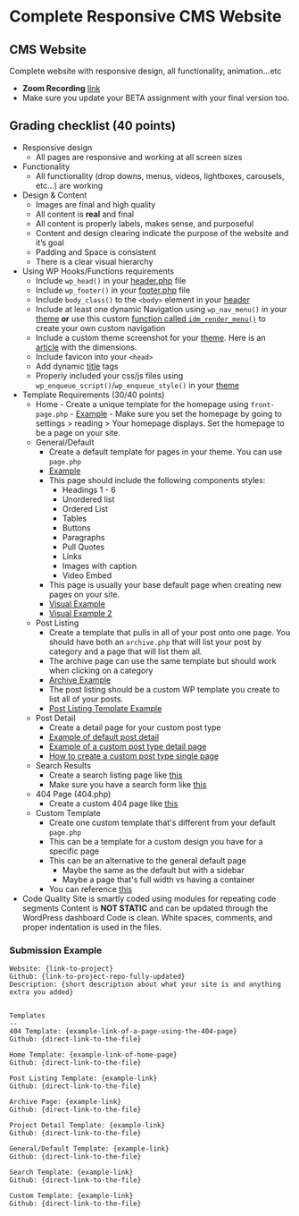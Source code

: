 # Complete Responsive CMS Website

## CMS Website

Complete website with responsive design, all functionality, animation...etc

- **Zoom Recording** [link](https://drexel.zoom.us/rec/share/qPQkMswmgIrPTheMuV5GPoPdatqB7uCF2EP8tKrmYxHi2jPMpXFwYON2Fn_z6W63.cTYcW4tn4P-M_gVp)
- Make sure you update your BETA assignment with your final version too.

## Grading checklist (40 points)

- Responsive design
  - All pages are responsive and working at all screen sizes
- Functionality
  - All functionality (drop downs, menus, videos, lightboxes, carousels, etc…) are working
- Design & Content
  - Images are final and high quality
  - All content is **real** and final
  - All content is properly labels, makes sense, and purposeful
  - Content and design clearing indicate the purpose of the website and it’s goal
  - Padding and Space is consistent
  - There is a clear visual hierarchy
- Using WP Hooks/Functions requirements
  - Include `wp_head()` in your [header.php](https://github.com/mrpaulphan/idm250/blob/master/public/wp-content/themes/idm250/header.php) file
  - Include `wp_footer()` in your [footer.php](https://github.com/mrpaulphan/idm250/blob/master/public/wp-content/themes/idm250/footer.php) file
  - Include `body_class()` to the `<body>` element in your [header](https://github.com/mrpaulphan/idm250/blob/master/public/wp-content/themes/idm250/header.php)
  - Include at least one dynamic Navigation using `wp_nav_menu()` in your [theme](https://github.com/mrpaulphan/idm250/blob/master/public%2Fwp-content%2Fthemes%2Fidm250%2Fcomponents%2Fheader.php) **or** use this custom [function called `idm_render_menu()`](https://github.com/mrpaulphan/idm250/blob/master/public/wp-content/themes/idm250/includes/setup.php) to create your own custom navigation
  - Include a custom theme screenshot for your [theme](https://github.com/mrpaulphan/idm250/blob/master/public/wp-content/themes/idm250/screenshot.jpg). Here is an [article](https://wpism.com/wordpress-theme-screenshot/#:~:text=According%20to%20the%20WordPress%20Codex,of%20880%20x%20660%20pixels.) with the dimensions.
  - Include favicon into your `<head>`
  - Add dynamic [title](https://github.com/mrpaulphan/idm250/blob/master/public/wp-content/themes/idm250/header.php) tags
  - Properly included your css/js files using `wp_enqueue_script()`/`wp_enqueue_style()` in your [theme](https://github.com/mrpaulphan/idm250/blob/master/public/wp-content/themes/idm250/includes/setup.php)
- Template Requirements (30/40 points)
  - Home - Create a unique template for the homepage using `front-page.php` - [Example](https://github.com/mrpaulphan/idm250/blob/master/public/wp-content/themes/idm250/front-page.php) - Make sure you set the homepage by going to settings > reading >
    Your homepage displays. Set the homepage to be a page on your site.
  - General/Default
    - Create a default template for pages in your theme. You can use `page.php`
    - [Example](https://github.com/mrpaulphan/idm250/blob/master/public/wp-content/themes/idm250/page.php)
    - This page should include the following components styles:
      - Headings 1 - 6
      - Unordered list
      - Ordered List
      - Tables
      - Buttons
      - Paragraphs
      - Pull Quotes
      - Links
      - Images with caption
      - Video Embed
    - This page is usually your base default page when creating new pages on your site.
    - [Visual Example](http://f.happycog.com/tLufRt/eCUQo8aBkU)
    - [Visual Example 2](http://f.happycog.com/FtBQBd/St9b84qMQh)
  - Post Listing
    - Create a template that pulls in all of your post onto one page. You should have both an `archive.php` that will list your post by category and a page that will list them all.
    - The archive page can use the same template but should work when clicking on a category
    - [Archive Example](https://github.com/mrpaulphan/idm250/blob/master/public/wp-content/themes/idm250/archive.php)
    - The post listing should be a custom WP template you create to list all of your posts.
    - [Post Listing Template Example](https://github.com/mrpaulphan/idm250/blob/master/public/wp-content/themes/idm250/template-project-listing.php)
  - Post Detail
    - Create a detail page for your custom post type
    - [Example of default post detail](https://github.com/mrpaulphan/idm250/blob/master/public/wp-content/themes/idm250/single.php)
    - [Example of a custom post type detail page](https://github.com/mrpaulphan/idm250/blob/master/public/wp-content/themes/idm250/single-idm-projects.php)
    - [How to create a custom post type single page](https://developer.wordpress.org/themes/template-files-section/custom-post-type-template-files/)
  - Search Results
    - Create a search listing page like [this](https://github.com/mrpaulphan/idm250/blob/master/public/wp-content/themes/idm250/search.php)
    - Make sure you have a search form like [this](https://github.com/mrpaulphan/idm250/blob/master/public/wp-content/themes/idm250/components/search-form.php)
  - 404 Page (404.php)
    - Create a custom 404 page like [this](https://github.com/mrpaulphan/idm250/blob/master/public/wp-content/themes/idm250/404.php)
  - Custom Template
    - Create one custom template that's different from your default `page.php`
    - This can be a template for a custom design you have for a specific page
    - This can be an alternative to the general default page
      - Maybe the same as the default but with a sidebar
      - Maybe a page that's full width vs having a container
    - You can reference [this](https://github.com/mrpaulphan/idm250/blob/master/public/wp-content/themes/idm250/template-narrow.php)
- Code Quality
  Site is smartly coded using modules for repeating code segments
  Content is **NOT STATIC** and can be updated through the WordPress dashboard
  Code is clean. White spaces, comments, and proper indentation is used in the files.

### Submission Example

```
Website: {link-to-project}
Github: {link-to-project-repo-fully-updated}
Description: {short description about what your site is and anything extra you added}


Templates
--
404 Template: {example-link-of-a-page-using-the-404-page}
Github: {direct-link-to-the-file}

Home Template: {example-link-of-home-page}
Github: {direct-link-to-the-file}

Post Listing Template: {example-link}
Github: {direct-link-to-the-file}

Archive Page: {example-link}
Github: {direct-link-to-the-file}

Project Detail Template: {example-link}
Github: {direct-link-to-the-file}

General/Default Template: {example-link}
Github: {direct-link-to-the-file}

Search Template: {example-link}
Github: {direct-link-to-the-file}

Custom Template: {example-link}
Github: {direct-link-to-the-file}
```
